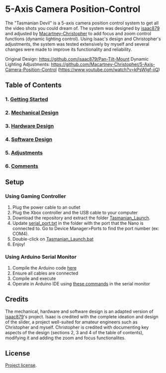 # 5-Axis Camera Position-Control
  The "Tasmanian Devil" is a 5-axis camera position control system to get all the video shots you could dream of. The system was designed by [isaac879](https://github.com/isaac879) and adjusted by [Macartney-Christopher](https://github.com/Macartney-Christopher) to add focus and zoom control functions (dynamic lighting control). Using Isaac's design and Christopher's adjustments, the system was tested extensively by myself and several changes were made to improve its functionality and reliability.
  
  Original Design: https://github.com/isaac879/Pan-Tilt-Mount 
  Dynamic Lighting Adjustments: https://github.com/Macartney-Christopher/5-Axis-Camera-Position-Control (https://www.youtube.com/watch?v=kPsWlgf-iiQ)
 

## Table of Contents
### 1. [Getting Started](Start.md)
### 2. [Mechanical Design](Mechanical.md)
### 3. [Hardware Design](Hardware.md)
### 4. [Software Design](Software.md)
### 5. [Adjustments](Adjustments.md)
### 6. [Comments](Comments.md)

## Setup 
### Using Gaming Controller
1. Plug the power cable to an outlet
2. Plug the Xbox controller and the USB cable to your computer
3. Download the repository and extract the folder [Tasmanian_Launch](Tasmanian_Launch).
4. Update [serial_port.txt](Tasmanian_Launch/serial_port.txt) in the folder with the port that the Nano is connected to. Go to Device Manager>Ports to find the port number (ex: COM4).
5. Double-click on [Tasmanian_Launch.bat](Tasmanian_Launch/Tasmanian_Launch.bat)
6. Enjoy!

### Using Arduino Serial Monitor
1. Compile the Arduino code [here](FlashStorage_PanTiltMount/FlashStorage_PanTiltMount.ino) 
3. Ensure all cables are connected
4. Compile and execute
5. Operate in Arduino IDE using [these commands](FlashStorage_PanTiltMount/5-Axis_Position_Control_Commands.pdf) in the serial monitor

## Credits
  The mechanical, hardware and software design is an adapted version of [isaac879](https://github.com/isaac879/Pan-Tilt-Mount)'s project. Isaac is credited with the complete ideation and design of the slider, a project well-suited for amateur engineers such as Christopher and myself. Christopher is credited with documenting key aspects of the design (sections 2, 3 and 4 of the table of contents), modifying it and adding the zoom and focus functionalites. 
  
## License
[Project license](LICENSE).
